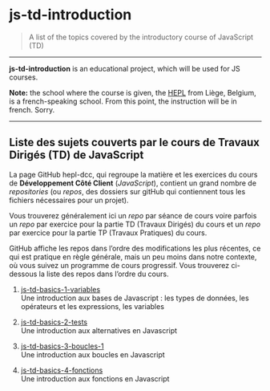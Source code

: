 # js-td-introduction

> A list of the topics covered by the introductory course of JavaScript (TD) 

* * *

**js-td-introduction** is an educational project, which will be used for JS courses.

**Note:** the school where the course is given, the [HEPL](http://www.provincedeliege.be/hauteecole) from Liège, Belgium, is a french-speaking school. From this point, the instruction will be in french. Sorry.

* * *

## Liste des sujets couverts par le cours de Travaux Dirigés (TD) de JavaScript

La page GitHub hepl-dcc, qui regroupe la matière et les exercices du cours de **Développement Côté Client** (*JavaScript*), contient un grand nombre de *repositories* (ou *repos*, des dossiers sur gitHub qui contiennent tous les fichiers nécessaires pour un projet).

Vous trouverez généralement ici un *repo* par séance de cours voire parfois un *repo* par exercice pour la partie TD (Travaux Dirigés) du cours et un *repo* par exercice pour la partie TP (Travaux Pratiques) du cours.

GitHub affiche les repos dans l’ordre des modifications les plus récentes, ce qui est pratique en règle générale, mais un peu moins dans notre contexte, où vous suivez un programme de cours progressif. Vous trouverez ci-dessous la liste des repos dans l’ordre du cours.

1. [js-td-basics-1-variables](https://www.github.com/hepl-dcc/js-td-basics-1-variables)  
Une introduction aux bases de Javascript : les types de données, les opérateurs et les expressions, les variables

2. [js-td-basics-2-tests](https://www.github.com/hepl-dcc/js-td-basics-2-tests)  
Une introduction aux alternatives en Javascript

3. [js-td-basics-3-boucles-1](https://www.github.com/hepl-dcc/js-td-basics-3-boucles-1)  
Une introduction aux boucles en Javascript

4. [js-td-basics-4-fonctions](https://www.github.com/hepl-dcc/js-td-basics-4-fonctions)  
Une introduction aux fonctions en Javascript
